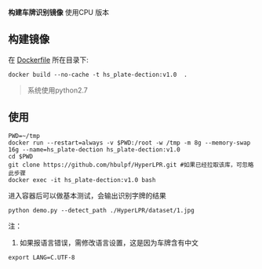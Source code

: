 ﻿**构建车牌识别镜像** 使用CPU 版本

## 构建镜像
在 [Dockerfile](./Dockerfile) 所在目录下:  
```
docker build --no-cache -t hs_plate-dection:v1.0  .
```
> 系统使用python2.7

## 使用
```
PWD=~/tmp
docker run --restart=always -v $PWD:/root -w /tmp -m 8g --memory-swap 16g --name=hs_plate-dection hs_plate-dection:v1.0
cd $PWD
git clone https://github.com/hbulpf/HyperLPR.git #如果已经拉取该库，可忽略此步骤
docker exec -it hs_plate-dection:v1.0 bash
```

进入容器后可以做基本测试，会输出识别字牌的结果
```
python demo.py --detect_path ./HyperLPR/dataset/1.jpg
```

注：
1. 如果报语言错误，需修改语言设置，这是因为车牌含有中文
```
export LANG=C.UTF-8
```